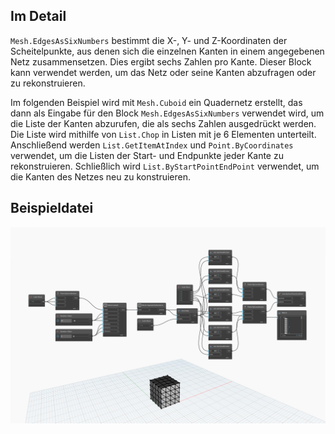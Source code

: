 ## Im Detail
`Mesh.EdgesAsSixNumbers` bestimmt die X-, Y- und Z-Koordinaten der Scheitelpunkte, aus denen sich die einzelnen Kanten in einem angegebenen Netz zusammensetzen. Dies ergibt sechs Zahlen pro Kante. Dieser Block kann verwendet werden, um das Netz oder seine Kanten abzufragen oder zu rekonstruieren.

Im folgenden Beispiel wird mit `Mesh.Cuboid` ein Quadernetz erstellt, das dann als Eingabe für den Block `Mesh.EdgesAsSixNumbers` verwendet wird, um die Liste der Kanten abzurufen, die als sechs Zahlen ausgedrückt werden. Die Liste wird mithilfe von `List.Chop` in Listen mit je 6 Elementen unterteilt. Anschließend werden `List.GetItemAtIndex` und `Point.ByCoordinates` verwendet, um die Listen der Start- und Endpunkte jeder Kante zu rekonstruieren. Schließlich wird `List.ByStartPointEndPoint` verwendet, um die Kanten des Netzes neu zu konstruieren.

## Beispieldatei

![Example](./Autodesk.DesignScript.Geometry.Mesh.EdgesAsSixNumbers_img.jpg)
